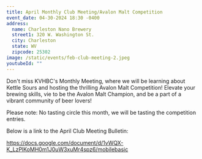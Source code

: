```yaml
---
title: April Monthly Club Meeting/Avalon Malt Competition
event_date: 04-30-2024 18:30 -0400
address:
  name: Charleston Nano Brewery
  street1: 320 W. Washington St.
  city: Charleston
  state: WV
  zipcode: 25302
image: /static/events/feb-club-meeting-2.jpeg
youtubeId: ""
---
```

D﻿on't miss KVHBC's Monthly Meeting, where we will be learning about Kettle Sours and hosting the thrilling Avalon Malt Competition! Elevate your brewing skills, vie to be the Avalon Malt Champion, and be a part of a vibrant community of beer lovers!

P﻿lease note: No tasting circle this month, we will be tasting the competition entries.

B﻿elow is a link to the April Club Meeting Bulletin:

<https://docs.google.com/document/d/1vWQX-K_LzPlKoMH0m1J0uW3xuMr4spz6/mobilebasic>